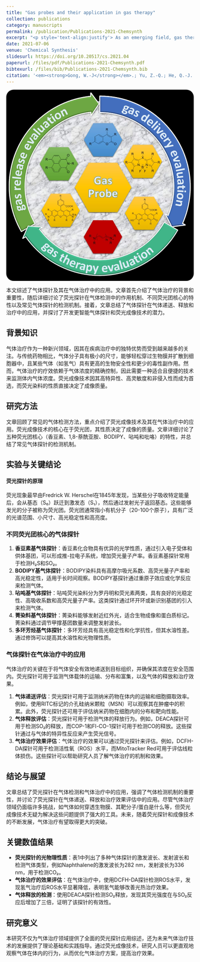 ```yaml
---
title: "Gas probes and their application in gas therapy"
collection: publications
category: manuscripts
permalink: /publication/Publications-2021-Chemsynth
excerpt: "<p style='text-align:justify'> As an emerging field, gas therapy attracts increasing attention because of its distinguishing features in disease treatment. However, to achieve a therapeutic effect, the concentration of gas should be carefully controlled. Thus, a suitable and convenient technology is required to monitor the gas concentration in vivo. Besides, the transportation of gas into human body and in vivo biodistribution of gas also need to be evaluated. Among the technologies adopted in gas therapy, fluorescence imaging technology is the first choice due to its high specificity, high sensitivity, and non-invasion. And as the core of fluorescence imaging, the properties of fluorescent dyes directly determine the quality of imaging. So, it is critical to choose suitable gas probes for different purposes. Here, we review common gas detection methods, including a brief introduction of fluorescence, the distinctive properties of five fluorophore cores, and the detection mechanisms of common gas probes. Then, the applications of gas probes in gas delivery, gas release, and gas therapy are summarized. At last, we discuss the potential of developing further intelligent gas probes and fluorescence imaging technologies for gas therapy.</p><img src='/images/GA/Publications-2021-Chemsynth.jpg' style='width: 400px; border-radius: 20px; display: block; margin: 0 auto;'>"
date: 2021-07-06
venue: 'Chemical Synthesis'
slidesurl: https://doi.org/10.20517/cs.2021.04
paperurl: /files/pdf/Publications-2021-Chemsynth.pdf
bibtexurl: /files/bib/Publications-2021-Chemsynth.bib
citation: '<em><strong>Gong, W.-J</strong></em>.; Yu, Z.-Q.; He, Q.-J. Gas Probes and Their Application in Gas Therapy. <em>Chem. Syth.</em>, <strong>2021</strong>. https://doi.org/10.20517/cs.2021.04.'
---
```


<img src='/images/GA/Publications-2021-Chemsynth.jpg' style='border-radius: 20px; display: block; margin: 0 auto;'>

本文综述了气体探针及其在气体治疗中的应用。文章首先介绍了气体治疗的背景和重要性，随后详细讨论了荧光探针在气体检测中的作用机制、不同荧光团核心的特性以及常见气体探针的检测机制。接着，文章总结了气体探针在气体递送、释放和治疗中的应用，并探讨了开发更智能气体探针和荧光成像技术的潜力。

## 背景知识
气体治疗作为一种新兴领域，因其在疾病治疗中的独特优势而受到越来越多的关注。与传统药物相比，气体分子具有极小的尺寸，能够轻松穿过生物膜并扩散到细胞器中，且某些气体（如氢气）具有更高的生物安全性和更少的毒性副作用。然而，气体治疗的疗效依赖于气体浓度的精确控制，因此需要一种适合且便捷的技术来监测体内气体浓度。荧光成像技术因其高特异性、高灵敏度和非侵入性而成为首选，而荧光染料的性质直接决定了成像质量。

## 研究方法
文章回顾了常见的气体检测方法，重点介绍了荧光成像技术及其在气体治疗中的应用。荧光成像技术的核心在于荧光团，其性质决定了成像的质量。文章详细讨论了五种荧光团核心（香豆素、1,8-萘酰亚胺、BODIPY、呫吨和吡咯）的特性，并总结了常见气体探针的检测机制。

## 实验与关键结论
#### 荧光探针的原理
荧光现象最早由Fredrick W. Herschel在1845年发现，当某些分子吸收特定能量后，会从基态（S₀）跃迁到激发态（S₁），然后通过发射光子返回基态。这些能够发光的分子被称为荧光团。荧光团通常指小有机分子（20-100个原子），具有广泛的光谱范围、小尺寸、高光稳定性和高亮度。

### 不同荧光团核心的气体探针
1. **香豆素基气体探针**：香豆素化合物具有优异的光学性质，通过引入电子受体和供体基团，可以形成推-拉电子系统，增加荧光量子产率。香豆素基探针常用于检测H₂S和SO₂。
2. **BODIPY基气体探针**：BODIPY染料具有高摩尔吸光系数、高荧光量子产率和高光稳定性，适用于长时间观察。BODIPY基探针通过重原子效应或化学反应来检测气体。
3. **呫吨基气体探针**：呫吨荧光染料分为罗丹明和荧光素两类，具有良好的光稳定性、高吸收系数和高荧光量子产率。这类探针通过环开环或新识别基团的引入来检测气体。
4. **菁染料基气体探针**：菁染料能够发射近红外光，适合生物成像和蛋白质标记。菁染料通过调节甲撑基团数量来调整发射波长。
5. **多环芳烃基气体探针**：多环芳烃具有高光稳定性和化学抗性，但其水溶性差。通过修饰可以提高其水溶性和光物理性质。

### 气体探针在气体治疗中的应用
气体治疗的关键在于将气体安全有效地递送到目标组织，并确保其浓度在安全范围内。荧光探针可用于监测气体载体的运输、分布和富集，以及气体的释放和治疗效果。

1. **气体递送评估**：荧光探针可用于监测纳米药物在体内的运输和细胞摄取效率。例如，使用RITC标记的介孔硅纳米颗粒（MSN）可以观察其在肿瘤中的积累。此外，荧光探针还可用于评估纳米药物在细胞内的分布和靶向性能。
2. **气体释放评估**：荧光探针可用于检测气体的释放行为。例如，DEACA探针可用于检测SO₂的释放，而COP-1和Fl-CO-1探针可用于检测CO的释放。这些探针通过与气体的特异性反应来产生荧光信号。
3. **气体治疗效果评估**：气体治疗的效果可以通过荧光探针来评估。例如，DCFH-DA探针可用于检测活性氧（ROS）水平，而MitoTracker Red可用于评估线粒体损伤。这些探针可以帮助研究人员了解气体治疗的机制和效果。

## 结论与展望
文章总结了荧光探针在气体检测和气体治疗中的应用，强调了气体检测机制的重要性，并讨论了荧光探针在气体递送、释放和治疗效果评估中的应用。尽管气体治疗领域仍面临许多挑战，如气体如何穿透生物膜、其靶分子/蛋白是什么等，但荧光成像技术无疑为解决这些问题提供了强大的工具。未来，随着荧光探针和成像技术的不断发展，气体治疗有望取得更大的突破。

## 关键数值结果
- **荧光探针的光物理性质**：表1中列出了多种气体探针的激发波长、发射波长和检测气体类型，例如Naphthalene的激发波长为282 nm，发射波长为336 nm，用于检测CO₂。
- **气体治疗的效果评估**：在气体治疗中，使用DCFH-DA探针检测ROS水平，发现氢气治疗后ROS水平显著降低，表明氢气能够改善光热治疗效果。
- **气体释放的检测**：使用DEACA探针检测SO₂释放，发现其荧光强度在与SO₂反应后增加了三倍，证明了该探针的有效性。

## 研究意义
本研究不仅为气体治疗领域提供了全面的荧光探针应用综述，还为未来气体治疗技术的发展提供了理论基础和实践指导。通过荧光成像技术，研究人员可以更直观地观察气体在体内的行为，从而优化气体治疗方案，提高治疗效果。